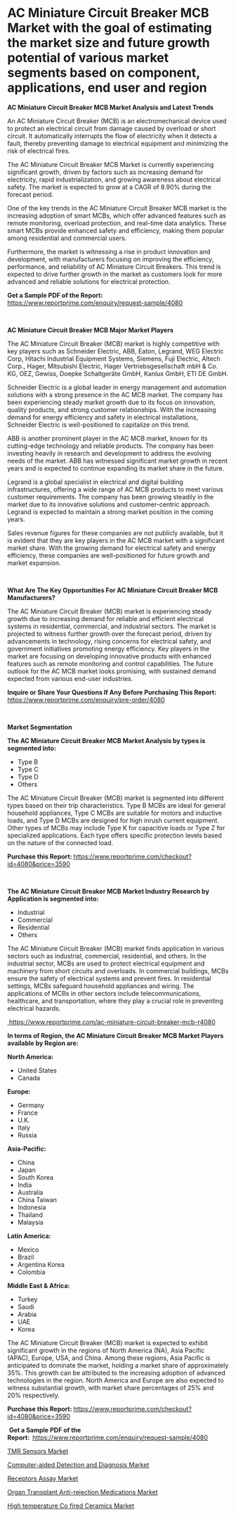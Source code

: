 <p><h1>AC Miniature Circuit Breaker MCB Market with the goal of estimating the market size and future growth potential of various market segments based on component, applications, end user and region</h1></p><p><strong>AC Miniature Circuit Breaker MCB Market Analysis and Latest Trends</strong></p>
<p><p>An AC Miniature Circuit Breaker (MCB) is an electromechanical device used to protect an electrical circuit from damage caused by overload or short circuit. It automatically interrupts the flow of electricity when it detects a fault, thereby preventing damage to electrical equipment and minimizing the risk of electrical fires.</p><p>The AC Miniature Circuit Breaker MCB Market is currently experiencing significant growth, driven by factors such as increasing demand for electricity, rapid industrialization, and growing awareness about electrical safety. The market is expected to grow at a CAGR of 8.90% during the forecast period.</p><p>One of the key trends in the AC Miniature Circuit Breaker MCB market is the increasing adoption of smart MCBs, which offer advanced features such as remote monitoring, overload protection, and real-time data analytics. These smart MCBs provide enhanced safety and efficiency, making them popular among residential and commercial users.</p><p>Furthermore, the market is witnessing a rise in product innovation and development, with manufacturers focusing on improving the efficiency, performance, and reliability of AC Miniature Circuit Breakers. This trend is expected to drive further growth in the market as customers look for more advanced and reliable solutions for electrical protection.</p></p>
<p><strong>Get a Sample PDF of the Report:&nbsp;</strong> <a href="https://www.reportprime.com/enquiry/request-sample/4080">https://www.reportprime.com/enquiry/request-sample/4080</a></p>
<p>&nbsp;</p>
<p><strong>AC Miniature Circuit Breaker MCB Major Market Players</strong></p>
<p><p>The AC Miniature Circuit Breaker (MCB) market is highly competitive with key players such as Schneider Electric, ABB, Eaton, Legrand, WEG Electric Corp, Hitachi Industrial Equipment Systems, Siemens, Fuji Electric, Altech Corp., Hager, Mitsubishi Electric, Hager Vertriebsgesellschaft mbH & Co. KG, OEZ, Gewiss, Doepke Schaltgeräte GmbH, Kanlux GmbH, ETI DE GmbH.</p><p>Schneider Electric is a global leader in energy management and automation solutions with a strong presence in the AC MCB market. The company has been experiencing steady market growth due to its focus on innovation, quality products, and strong customer relationships. With the increasing demand for energy efficiency and safety in electrical installations, Schneider Electric is well-positioned to capitalize on this trend.</p><p>ABB is another prominent player in the AC MCB market, known for its cutting-edge technology and reliable products. The company has been investing heavily in research and development to address the evolving needs of the market. ABB has witnessed significant market growth in recent years and is expected to continue expanding its market share in the future.</p><p>Legrand is a global specialist in electrical and digital building infrastructures, offering a wide range of AC MCB products to meet various customer requirements. The company has been growing steadily in the market due to its innovative solutions and customer-centric approach. Legrand is expected to maintain a strong market position in the coming years.</p><p>Sales revenue figures for these companies are not publicly available, but it is evident that they are key players in the AC MCB market with a significant market share. With the growing demand for electrical safety and energy efficiency, these companies are well-positioned for future growth and market expansion.</p></p>
<p>&nbsp;</p>
<p><strong>What Are The Key Opportunities For AC Miniature Circuit Breaker MCB Manufacturers?</strong></p>
<p><p>The AC Miniature Circuit Breaker (MCB) market is experiencing steady growth due to increasing demand for reliable and efficient electrical systems in residential, commercial, and industrial sectors. The market is projected to witness further growth over the forecast period, driven by advancements in technology, rising concerns for electrical safety, and government initiatives promoting energy efficiency. Key players in the market are focusing on developing innovative products with enhanced features such as remote monitoring and control capabilities. The future outlook for the AC MCB market looks promising, with sustained demand expected from various end-user industries.</p></p>
<p><strong>Inquire or Share Your Questions If Any Before Purchasing This Report:</strong> <a href="https://www.reportprime.com/enquiry/pre-order/4080">https://www.reportprime.com/enquiry/pre-order/4080</a></p>
<p>&nbsp;</p>
<p><strong>Market Segmentation</strong></p>
<p><strong>The AC Miniature Circuit Breaker MCB Market Analysis by types is segmented into:</strong></p>
<p><ul><li>Type B</li><li>Type C</li><li>Type D</li><li>Others</li></ul></p>
<p><p>The AC Miniature Circuit Breaker (MCB) market is segmented into different types based on their trip characteristics. Type B MCBs are ideal for general household appliances, Type C MCBs are suitable for motors and inductive loads, and Type D MCBs are designed for high inrush current equipment. Other types of MCBs may include Type K for capacitive loads or Type Z for specialized applications. Each type offers specific protection levels based on the nature of the connected load.</p></p>
<p><strong>Purchase this Report:&nbsp;</strong><a href="https://www.reportprime.com/checkout?id=4080&price=3590">https://www.reportprime.com/checkout?id=4080&price=3590</a></p>
<p>&nbsp;</p>
<p><strong>The AC Miniature Circuit Breaker MCB Market Industry Research by Application is segmented into:</strong></p>
<p><ul><li>Industrial</li><li>Commercial</li><li>Residential</li><li>Others</li></ul></p>
<p><p>The AC Miniature Circuit Breaker (MCB) market finds application in various sectors such as industrial, commercial, residential, and others. In the industrial sector, MCBs are used to protect electrical equipment and machinery from short circuits and overloads. In commercial buildings, MCBs ensure the safety of electrical systems and prevent fires. In residential settings, MCBs safeguard household appliances and wiring. The applications of MCBs in other sectors include telecommunications, healthcare, and transportation, where they play a crucial role in preventing electrical hazards.</p></p>
<p><a href="https://www.reportprime.com/ac-miniature-circuit-breaker-mcb-r4080">&nbsp;https://www.reportprime.com/ac-miniature-circuit-breaker-mcb-r4080</a></p>
<p><strong>In terms of Region, the AC Miniature Circuit Breaker MCB Market Players available by Region are:</strong></p>
<p>
    <p> <strong> North America: </strong>
        <ul>
            <li>United States</li>
            <li>Canada</li>
        </ul>
        </p> 
    <p> <strong> Europe: </strong>
        <ul>
            <li>Germany</li>
            <li>France</li>
            <li>U.K.</li>
            <li>Italy</li>
            <li>Russia</li>
        </ul>
        </p> 
    <p> <strong> Asia-Pacific: </strong>
        <ul>
            <li>China</li>
            <li>Japan</li>
            <li>South Korea</li>
            <li>India</li>
            <li>Australia</li>
            <li>China Taiwan</li>
            <li>Indonesia</li>
            <li>Thailand</li>
            <li>Malaysia</li>
        </ul>
        </p> 
    <p> <strong> Latin America: </strong>
        <ul>
            <li>Mexico</li>
            <li>Brazil</li>
            <li>Argentina Korea</li>
            <li>Colombia</li>
        </ul>
        </p> 
    <p> <strong> Middle East & Africa: </strong>
        <ul>
            <li>Turkey</li>
            <li>Saudi</li>
            <li>Arabia</li>
            <li>UAE</li>
            <li>Korea</li>
        </ul>
    </p>
    </p>
<p><p>The AC Miniature Circuit Breaker (MCB) market is expected to exhibit significant growth in the regions of North America (NA), Asia Pacific (APAC), Europe, USA, and China. Among these regions, Asia Pacific is anticipated to dominate the market, holding a market share of approximately 35%. This growth can be attributed to the increasing adoption of advanced technologies in the region. North America and Europe are also expected to witness substantial growth, with market share percentages of 25% and 20% respectively.</p></p>
<p><strong>Purchase this Report: </strong><a href="https://www.reportprime.com/checkout?id=4080&price=3590">https://www.reportprime.com/checkout?id=4080&price=3590</a></p>
<p>&nbsp;<strong>Get a Sample PDF of the Report:&nbsp;&nbsp;</strong><a href="https://www.reportprime.com/enquiry/request-sample/4080">https://www.reportprime.com/enquiry/request-sample/4080</a></p>
<p><strong></strong></p>
<p><p><a href="https://github.com/jhonangga41/Market-Research-Report-List-1/blob/main/tmr-sensors-market.md">TMR Sensors Market</a></p><p><a href="https://issuu.com/reportprime-2/docs/computer-aided-detection-and-diagnosis-market-size">Computer-aided Detection and Diagnosis Market</a></p><p><a href="https://medium.com/@skylareaver78567/receptors-assay-market-size-share-analysis-growth-trends-forecast-2024-2031-1028d8dcb4b6">Receptors Assay Market</a></p><p><a href="https://issuu.com/reportprime-2/docs/organ-transplant-anti-rejection-medications-market">Organ Transplant Anti-rejection Medications Market</a></p><p><a href="https://github.com/jnzzvtbl92/Market-Research-Report-List-1/blob/main/high-temperature-co-fired-ceramics-market.md">High temperature Co fired Ceramics Market</a></p></p>